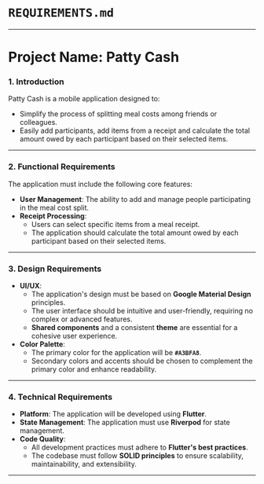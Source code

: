 # **`REQUIREMENTS.md`**

---

# **Project Name: Patty Cash**

### **1. Introduction**
Patty Cash is a mobile application designed to:
- Simplify the process of splitting meal costs among friends or colleagues. 
- Easily add participants, add items from a receipt and calculate the total amount owed by each participant based on their selected items.

---

### **2. Functional Requirements**

The application must include the following core features:

* **User Management**: The ability to add and manage people participating in the meal cost split.
* **Receipt Processing**:
    * Users can select specific items from a meal receipt.
    * The application should calculate the total amount owed by each participant based on their selected items.

---

### **3. Design Requirements**

* **UI/UX**:
    * The application's design must be based on **Google Material Design** principles.
    * The user interface should be intuitive and user-friendly, requiring no complex or advanced features.
    * **Shared components** and a consistent **theme** are essential for a cohesive user experience.
* **Color Palette**:
    * The primary color for the application will be **`#A3BFA8`**.
    * Secondary colors and accents should be chosen to complement the primary color and enhance readability.

---

### **4. Technical Requirements**

* **Platform**: The application will be developed using **Flutter**.
* **State Management**: The application must use **Riverpod** for state management.
* **Code Quality**:
    * All development practices must adhere to **Flutter's best practices**.
    * The codebase must follow **SOLID principles** to ensure scalability, maintainability, and extensibility.

---